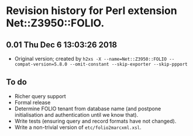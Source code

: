# Revision history for Perl extension Net::Z3950::FOLIO.

## 0.01  Thu Dec  6 13:03:26 2018
* Original version; created by `h2xs -X --name=Net::Z3950::FOLIO --compat-version=5.8.0 --omit-constant --skip-exporter --skip-ppport`

## To do

* Richer query support
* Formal release
* Determine FOLIO tenant from database name (and postpone initialisation and authentication until we know that).
* Write tests (ensuring query and record formats have not changed).
* Write a non-trivial version of `etc/folio2marcxml.xsl`.

